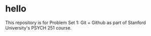 # hello
This repository is for Problem Set 1: Git + Github as part of Stanford University's PSYCH 251 course. 
